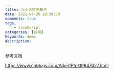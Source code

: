 ```yaml
---
title: Js十大排序算法
date: 2021-07-26 20:39:59
comments: true
tags: 
    - JavaScript
categories: [前端]
keywords: demo
description: 
---
```


参考文档
<!-- more -->
https://www.cnblogs.com/AlbertP/p/10847627.html
